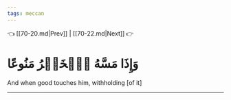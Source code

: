 ```yaml
---
tags: meccan
---
```


👈 [[70-20.md|Prev]] | [[70-22.md|Next]] 👉

# وَإِذَا مَسَّهُ ٱلۡخَيۡرُ مَنُوعًا

And when good touches him, withholding [of it]

---

